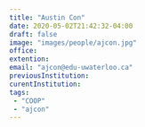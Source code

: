 ```yaml
---
title: "Austin Con"
date: 2020-05-02T21:42:32-04:00
draft: false
image: "images/people/ajcon.jpg"
office:
extention:
email: "ajcon@edu-uwaterloo.ca"
previousInstitution: 
curentInstitution: 
tags:
 - "COOP"
 - "ajcon"
---
```


